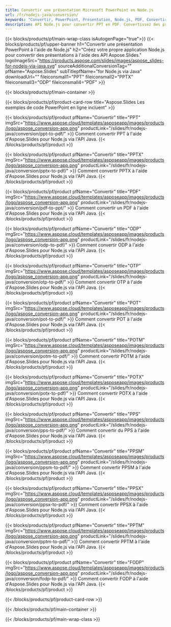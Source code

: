 ```yaml
---
title: Convertir une présentation Microsoft PowerPoint en Node.js
url: /fr/nodejs-java/conversion/
keywords: "Convertir, PowerPoint, Présentation, Node.js, PDF, Convertir en PDF, PPT en PDF"
description: API Node.js pour convertir PPT en PDF. Convertissez des présentations en JPG, PNG et autres formats dans Node.js.
---
```



{{< blocks/products/pf/main-wrap-class isAutogenPage="true">}}
{{< blocks/products/pf/upper-banner h1="Convertir une présentation PowerPoint à l'aide de Node.js" h2="Créez votre propre application Node.js pour convertir des présentations à l'aide des API Aspose.Slides." logoImageSrc="https://products.aspose.com/slides/images/aspose_slides-for-nodejs-via-java.svg" sourceAdditionalConversionTag="" pfName="Aspose.Slides" subTitlepfName="for Node.js via Java" downloadUrl="" fileiconsmall1="PPT" fileiconsmall2="PPTX" fileiconsmall3="ODP" fileiconsmall4="PDF" >}}

{{< blocks/products/pf/main-container >}}

{{< blocks/products/pf/product-card-row title="Aspose.Slides Les exemples de code PowerPoint en ligne incluent" >}}

{{< blocks/products/pf/product pfName="Convertir" title="PPT" imgSrc="https://www.aspose.cloud/templates/asposeapp/images/products/logo/aspose_conversion-app.png" productLink="/slides/fr/nodejs-java/conversion/ppt-to-pdf/" >}}
Comment convertir PPT à l'aide d'Aspose.Slides pour Node.js via l'API Java.
{{< /blocks/products/pf/product >}}

{{< blocks/products/pf/product pfName="Convertir" title="PPTX" imgSrc="https://www.aspose.cloud/templates/asposeapp/images/products/logo/aspose_conversion-app.png" productLink="/slides/fr/nodejs-java/conversion/pptx-to-pdf/" >}}
Comment convertir PPTX à l'aide d'Aspose.Slides pour Node.js via l'API Java.
{{< /blocks/products/pf/product >}}

{{< blocks/products/pf/product pfName="Convertir" title="PDF" imgSrc="https://www.aspose.cloud/templates/asposeapp/images/products/logo/aspose_conversion-app.png" productLink="/slides/fr/nodejs-java/conversion/pdf-to-ppt/" >}}
Comment convertir un PDF à l'aide d'Aspose.Slides pour Node.js via l'API Java.
{{< /blocks/products/pf/product >}}

{{< blocks/products/pf/product pfName="Convertir" title="ODP" imgSrc="https://www.aspose.cloud/templates/asposeapp/images/products/logo/aspose_conversion-app.png" productLink="/slides/fr/nodejs-java/conversion/odp-to-pdf/" >}}
Comment convertir ODP à l'aide d'Aspose.Slides pour Node.js via l'API Java.
{{< /blocks/products/pf/product >}}

{{< blocks/products/pf/product pfName="Convertir" title="OTP" imgSrc="https://www.aspose.cloud/templates/asposeapp/images/products/logo/aspose_conversion-app.png" productLink="/slides/fr/nodejs-java/conversion/otp-to-pdf/" >}}
Comment convertir OTP à l'aide d'Aspose.Slides pour Node.js via l'API Java.
{{< /blocks/products/pf/product >}}

{{< blocks/products/pf/product pfName="Convertir" title="POT" imgSrc="https://www.aspose.cloud/templates/asposeapp/images/products/logo/aspose_conversion-app.png" productLink="/slides/fr/nodejs-java/conversion/pot-to-pdf/" >}}
Comment convertir POT à l'aide d'Aspose.Slides pour Node.js via l'API Java.
{{< /blocks/products/pf/product >}}

{{< blocks/products/pf/product pfName="Convertir" title="POTM" imgSrc="https://www.aspose.cloud/templates/asposeapp/images/products/logo/aspose_conversion-app.png" productLink="/slides/fr/nodejs-java/conversion/potm-to-pdf/" >}}
Comment convertir POTM à l'aide d'Aspose.Slides pour Node.js via l'API Java.
{{< /blocks/products/pf/product >}}

{{< blocks/products/pf/product pfName="Convertir" title="POTX" imgSrc="https://www.aspose.cloud/templates/asposeapp/images/products/logo/aspose_conversion-app.png" productLink="/slides/fr/nodejs-java/conversion/potx-to-pdf/" >}}
Comment convertir POTX à l'aide d'Aspose.Slides pour Node.js via l'API Java.
{{< /blocks/products/pf/product >}}

{{< blocks/products/pf/product pfName="Convertir" title="PPS" imgSrc="https://www.aspose.cloud/templates/asposeapp/images/products/logo/aspose_conversion-app.png" productLink="/slides/fr/nodejs-java/conversion/pps-to-pdf/" >}}
Comment convertir du PPS à l'aide d'Aspose.Slides pour Node.js via l'API Java.
{{< /blocks/products/pf/product >}}

{{< blocks/products/pf/product pfName="Convertir" title="PPSM" imgSrc="https://www.aspose.cloud/templates/asposeapp/images/products/logo/aspose_conversion-app.png" productLink="/slides/fr/nodejs-java/conversion/ppsm-to-pdf/" >}}
Comment convertir PPSM à l'aide d'Aspose.Slides pour Node.js via l'API Java.
{{< /blocks/products/pf/product >}}

{{< blocks/products/pf/product pfName="Convertir" title="PPSX" imgSrc="https://www.aspose.cloud/templates/asposeapp/images/products/logo/aspose_conversion-app.png" productLink="/slides/fr/nodejs-java/conversion/ppsx-to-pdf/" >}}
Comment convertir PPSX à l'aide d'Aspose.Slides pour Node.js via l'API Java.
{{< /blocks/products/pf/product >}}

{{< blocks/products/pf/product pfName="Convertir" title="PPTM" imgSrc="https://www.aspose.cloud/templates/asposeapp/images/products/logo/aspose_conversion-app.png" productLink="/slides/fr/nodejs-java/conversion/pptm-to-pdf/" >}}
Comment convertir PPTM à l'aide d'Aspose.Slides pour Node.js via l'API Java.
{{< /blocks/products/pf/product >}}

{{< blocks/products/pf/product pfName="Convertir" title="FODP" imgSrc="https://www.aspose.cloud/templates/asposeapp/images/products/logo/aspose_conversion-app.png" productLink="/slides/fr/nodejs-java/conversion/fodp-to-pdf/" >}}
Comment convertir FODP à l'aide d'Aspose.Slides pour Node.js via l'API Java.
{{< /blocks/products/pf/product >}}



{{< /blocks/products/pf/product-card-row >}}

{{< /blocks/products/pf/main-container >}}
    
{{< /blocks/products/pf/main-wrap-class >}}